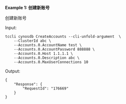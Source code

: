 **Example 1: 创建新账号**

创建新账号

Input: 

```
tccli cynosdb CreateAccounts --cli-unfold-argument  \
    --ClusterId abc \
    --Accounts.0.AccountName test \
    --Accounts.0.AccountPassword 888888 \
    --Accounts.0.Host 1.1.1.1 \
    --Accounts.0.Description abc \
    --Accounts.0.MaxUserConnections 10
```

Output: 
```
{
    "Response": {
        "RequestId": "176669"
    }
}
```

